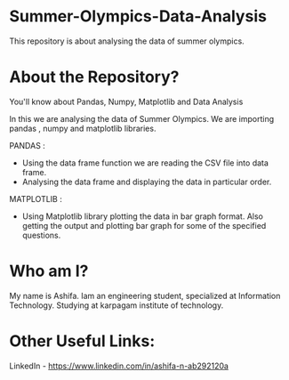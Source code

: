 # Summer-Olympics-Data-Analysis
This repository is about analysing the data of summer olympics.

# About the Repository?

You'll know about Pandas, Numpy, Matplotlib and Data Analysis 

In this we are analysing the data of Summer Olympics.
We are importing pandas , numpy and matplotlib libraries.

PANDAS :
 - Using the data frame function we are reading the CSV file into data frame.
 - Analysing the data frame and displaying the data in particular order.

MATPLOTLIB : 
 - Using Matplotlib library plotting the data in bar graph format.
Also getting the output and plotting bar graph for some of the specified questions.


# Who am I?

My name is Ashifa. Iam an engineering student, specialized at Information Technology. Studying at karpagam institute of technology. 


# Other Useful Links: 

LinkedIn - https://www.linkedin.com/in/ashifa-n-ab292120a

